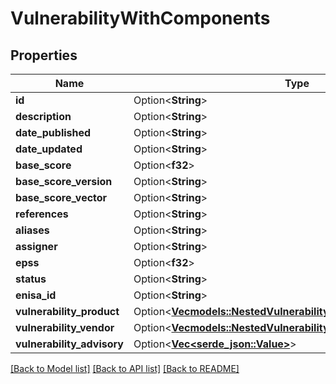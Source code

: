 # VulnerabilityWithComponents

## Properties

Name | Type | Description | Notes
------------ | ------------- | ------------- | -------------
**id** | Option<**String**> |  | [optional]
**description** | Option<**String**> |  | [optional]
**date_published** | Option<**String**> |  | [optional]
**date_updated** | Option<**String**> |  | [optional]
**base_score** | Option<**f32**> |  | [optional]
**base_score_version** | Option<**String**> |  | [optional]
**base_score_vector** | Option<**String**> |  | [optional]
**references** | Option<**String**> |  | [optional]
**aliases** | Option<**String**> |  | [optional]
**assigner** | Option<**String**> |  | [optional]
**epss** | Option<**f32**> |  | [optional]
**status** | Option<**String**> |  | [optional]
**enisa_id** | Option<**String**> |  | [optional]
**vulnerability_product** | Option<[**Vec<models::NestedVulnerabilityAllOfVulnerabilityProduct>**](NestedVulnerability_allOf_vulnerabilityProduct.md)> |  | [optional]
**vulnerability_vendor** | Option<[**Vec<models::NestedVulnerabilityAllOfVulnerabilityVendor>**](NestedVulnerability_allOf_vulnerabilityVendor.md)> |  | [optional]
**vulnerability_advisory** | Option<[**Vec<serde_json::Value>**](serde_json::Value.md)> |  | [optional]

[[Back to Model list]](../README.md#documentation-for-models) [[Back to API list]](../README.md#documentation-for-api-endpoints) [[Back to README]](../README.md)


